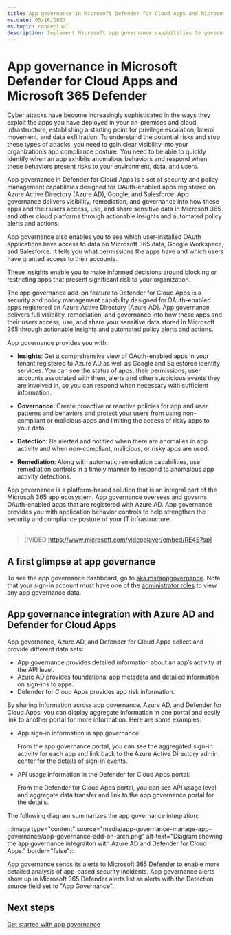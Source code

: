 ```yaml
---
title: App governance in Microsoft Defender for Cloud Apps and Microsoft 365 Defender
ms.date: 05/16/2023
ms.topic: conceptual
description: Implement Microsoft app governance capabilities to govern your apps.
---
```


# App governance in Microsoft Defender for Cloud Apps and Microsoft 365 Defender

Cyber attacks have become increasingly sophisticated in the ways they exploit the apps you have deployed in your on-premises and cloud infrastructure, establishing a starting point for privilege escalation, lateral movement, and data exfiltration. To understand the potential risks and stop these types of attacks, you need to gain clear visibility into your organization’s app compliance posture. You need to be able to quickly identify when an app exhibits anomalous behaviors and respond when these behaviors present risks to your environment, data, and users.

App governance in Defender for Cloud Apps is a set of security and policy management capabilities designed for OAuth-enabled apps registered on Azure Active Directory (Azure AD), Google, and Salesforce. App governance delivers visibility, remediation, and governance into how these apps and their users access, use, and share sensitive data in Microsoft 365 and other cloud platforms through actionable insights and automated policy alerts and actions.

App governance also enables you to see which user-installed OAuth applications have access to data on Microsoft 365 data, Google Workspace, and Salesforce. It tells you what permissions the apps have and which users have granted access to their accounts.

These insights enable you to make informed decisions around blocking or restricting apps that present significant risk to your organization.

The app governance add-on feature to Defender for Cloud Apps is a security and policy management capability designed for OAuth-enabled apps registered on Azure Active Directory (Azure AD). App governance delivers full visibility, remediation, and governance into how these apps and their users access, use, and share your sensitive data stored in Microsoft 365 through actionable insights and automated policy alerts and actions.

App governance provides you with:

- **Insights**: Get a comprehensive view of OAuth-enabled apps in your tenant registered to Azure AD as well as Google and Salesforce identity services. You can see the status of apps, their permissions, user accounts associated with them, alerts and other suspicious events they are involved in, so you can respond when necessary with sufficient information.

- **Governance**: Create proactive or reactive policies for app and user patterns and behaviors and protect your users from using non-compliant or malicious apps and limiting the access of risky apps to your data.

- **Detection**: Be alerted and notified when there are anomalies in app activity and when non-compliant, malicious, or risky apps are used.

- **Remediation**: Along with automatic remediation capabilities, use remediation controls in a timely manner to respond to anomalous app activity detections.

App governance is a platform-based solution that is an integral part of the Microsoft 365 app ecosystem. App governance oversees and governs OAuth-enabled apps that are registered with Azure AD. App governance provides you with application behavior controls to help strengthen the security and compliance posture of your IT infrastructure.<br><br>

> [!VIDEO https://www.microsoft.com/videoplayer/embed/RE4S7sp]

## A first glimpse at app governance

To see the app governance dashboard, go to [aka.ms/appgovernance](https://aka.ms/appgovernance). Note that your sign-in account must have one of the [administrator roles](app-governance-get-started.md#roles) to view any app governance data.

## App governance integration with Azure AD and Defender for Cloud Apps

App governance, Azure AD, and Defender for Cloud Apps collect and provide different data sets:

- App governance provides detailed information about an app’s activity at the API level.
- Azure AD provides foundational app metadata and detailed information on sign-ins to apps.
- Defender for Cloud Apps provides app risk information.

By sharing information across app governance, Azure AD, and Defender for Cloud Apps, you can display aggregate information in one portal and easily link to another portal for more information. Here are some examples:

- App sign-in information in app governance:

  From the app governance portal, you can see the aggregated sign-in activity for each app and link back to the Azure Active Directory admin center for the details of sign-in events.

- API usage information in the Defender for Cloud Apps portal:

  From the Defender for Cloud Apps portal, you can see API usage level and aggregate data transfer and link to the app governance portal for the details.

The following diagram summarizes the app governance integration:

:::image type="content" source="media/app-governance-manage-app-governance/app-governance-add-on-arch.png" alt-text="Diagram showing the app governance integraiton with Azure AD and Defender for Cloud Apps." border="false":::

App governance sends its alerts to Microsoft 365 Defender to enable more detailed analysis of app-based security incidents. App governance alerts show up in Microsoft 365 Defender alerts list as alerts with the Detection source field set to "App Governance".

## Next steps

[Get started with app governance](app-governance-get-started.md)
